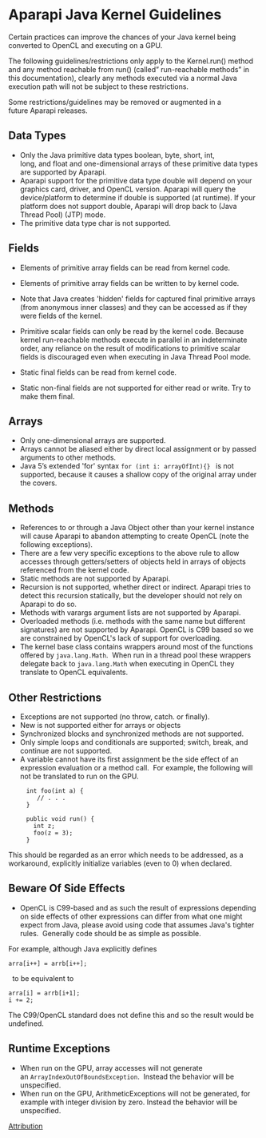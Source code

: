 # **Aparapi Java Kernel Guidelines** #
Certain practices can improve the chances of your Java kernel being converted to OpenCL and executing on a GPU.

The following guidelines/restrictions only apply to the Kernel.run() method and any method reachable from run() (called” run-reachable methods” in this documentation), clearly  any methods executed via a normal Java execution path will not be subject to these restrictions.

Some restrictions/guidelines may be removed or augmented in a future Aparapi releases.

## Data Types ##
  * Only the Java primitive data types boolean, byte, short, int, long, and float and one-dimensional arrays of these primitive data types are supported by Aparapi. 
  * Aparapi support for the primitive data type double will depend on your graphics card, driver, and OpenCL version.   Aparapi will query the device/platform to determine if double is supported (at runtime). If your platform does not support double,  Aparapi will drop back to (Java Thread Pool) (JTP) mode.
  * The primitive data type char is not supported.
## Fields ##
  * Elements of primitive array fields can be read from kernel code.
  * Elements of primitive array fields can be written to by kernel code.

  * Note that Java creates 'hidden' fields for captured final primitive arrays (from anonymous inner classes) and they can be accessed as if they were fields of the kernel.
  * Primitive scalar fields can only be read by the kernel code. Because kernel run-reachable methods execute in parallel in an indeterminate order, any reliance on the result of modifications to primitive scalar fields is discouraged even when executing in Java Thread Pool mode.
  * Static final fields can be read from kernel code.
  * Static non-final fields are not supported for either read or write. Try to make them final.
## Arrays ##
  * Only one-dimensional arrays are supported.
  * Arrays cannot be aliased either by direct local assignment or by passed arguments to other methods.
  * Java 5’s extended 'for' syntax `for (int i: arrayOfInt){} `  is not supported, because it causes a shallow copy of the original array under the covers.

## Methods ##
  * References to or through a Java Object other than your kernel instance will cause Aparapi to abandon attempting to create OpenCL (note the following exceptions).
  * There are a few very specific exceptions to the above rule to allow accesses through getters/setters of objects held in arrays of objects referenced from the kernel code.
  * Static methods are not supported by Aparapi.
  * Recursion is not supported, whether direct or indirect. Aparapi tries to detect this recursion statically, but the developer should not rely on Aparapi to do so.
  * Methods with varargs argument lists are not supported by Aparapi.
  * Overloaded methods (i.e. methods with the same name but different signatures) are not supported by Aparapi.  OpenCL is C99 based so we are constrained by OpenCL's lack of support for overloading.
  * The kernel base class contains wrappers around most of the functions offered by `java.lang.Math`.  When run in a thread pool these wrappers delegate back to `java.lang.Math` when executing in OpenCL they translate to OpenCL equivalents.
## Other Restrictions ##
  * Exceptions are not supported (no throw, catch. or finally).
  * New is not supported either for arrays or objects
  * Synchronized blocks and synchronized methods are not supported.
  * Only simple loops and conditionals are supported;  switch, break, and continue are not supported.
  * A variable cannot have its first assignment be the side effect of an expression evaluation or a method call.  For example, the following will not be translated to run on the GPU.
```
     int foo(int a) {
        // . . .
     }
 
     public void run() {
       int z;
       foo(z = 3);
     }
```
This should be regarded as an error which needs to be addressed,  as a workaround, explicitly initialize variables (even to 0) when declared.

## Beware Of Side Effects ##
  * OpenCL is C99-based and as such the result of expressions depending on side effects of other expressions can differ from what one might expect from Java, please avoid using code that assumes Java's tighter rules.  Generally code should be as simple as possible.

For example, although Java explicitly defines
```
arra[i++] = arrb[i++];
```
 
to be equivalent to
```
arra[i] = arrb[i+1];
i += 2;
```

The C99/OpenCL standard does not define this and so the result would be undefined.

## Runtime Exceptions ##
  * When run on the GPU, array accesses will not generate an `ArrayIndexOutOfBoundsException`.  Instead the behavior will be unspecified.
  * When run on the GPU, ArithmeticExceptions will not be generated, for example with integer division by zero. Instead the behavior will be unspecified.

[Attribution](Attribution.md)